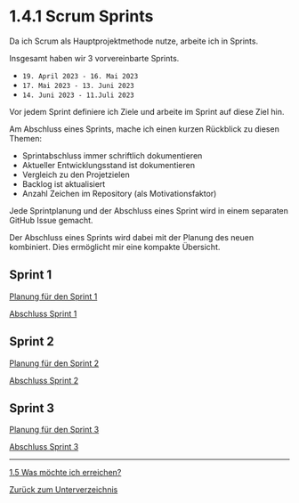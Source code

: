 # 1.4.1 Scrum Sprints

Da ich Scrum als Hauptprojektmethode nutze, arbeite ich in Sprints.

Insgesamt haben wir 3 vorvereinbarte Sprints.

* `19. April 2023 - 16. Mai 2023`
* `17. Mai 2023 - 13. Juni 2023` 
* `14. Juni 2023 - 11.Juli 2023`

Vor jedem Sprint definiere ich Ziele und arbeite im Sprint auf diese Ziel hin.

Am Abschluss eines Sprints, mache ich einen kurzen Rückblick zu diesen Themen:

* Sprintabschluss immer schriftlich dokumentieren
* Aktueller Entwicklungsstand ist dokumentieren
* Vergleich zu den Projetzielen
* Backlog ist aktualisiert
* Anzahl Zeichen im Repository (als Motivationsfaktor)

Jede Sprintplanung und der Abschluss eines Sprint wird in einem separaten GitHub Issue gemacht.

Der Abschluss eines Sprints wird dabei mit der Planung des neuen kombiniert. Dies ermöglicht mir eine kompakte Übersicht.

## Sprint 1

[Planung für den Sprint 1](https://github.com/Euthal02/SemArb1-AWS_Certificate_DNS_Sinkhole/issues/21)

[Abschluss Sprint 1](https://github.com/Euthal02/SemArb1-AWS_Certificate_DNS_Sinkhole/issues/28)

## Sprint 2

[Planung für den Sprint 2](https://github.com/Euthal02/SemArb1-AWS_Certificate_DNS_Sinkhole/issues/28)

[Abschluss Sprint 2](https://github.com/Euthal02/SemArb1-AWS_Certificate_DNS_Sinkhole/issues/29)

## Sprint 3

[Planung für den Sprint 3](https://github.com/Euthal02/SemArb1-AWS_Certificate_DNS_Sinkhole/issues/29)

[Abschluss Sprint 3](https://github.com/Euthal02/SemArb1-AWS_Certificate_DNS_Sinkhole/issues/30)

-----

[1.5 Was möchte ich erreichen?](./ziele.md)

[Zurück zum Unterverzeichnis](./README.md)

